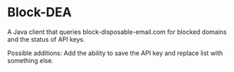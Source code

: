 # Block-DEA
A Java client that queries block-disposable-email.com for blocked domains and the status of API keys.

Possible additions: Add the ability to save the API key and replace list with something else.
